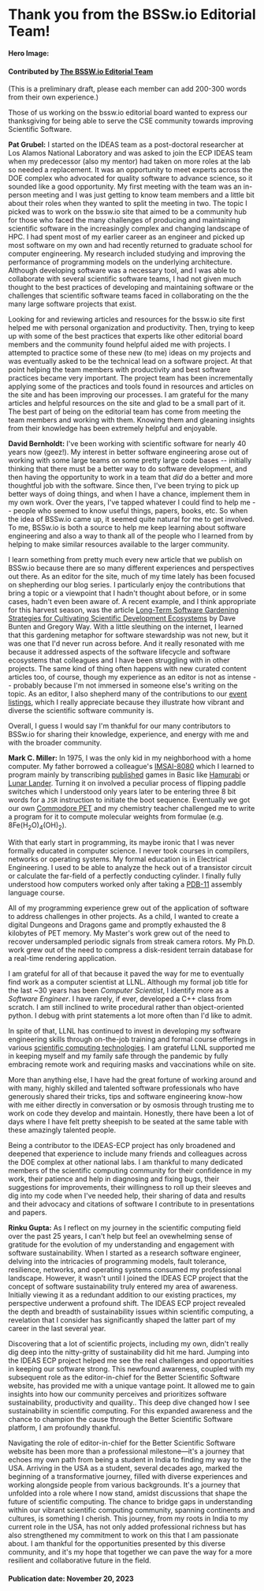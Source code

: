 # Thank you from the BSSw.io Editorial Team!

**Hero Image:**


#### Contributed by [The BSSW.io Editorial Team](https://bssw.io/pages/team)

(This is a preliminary draft, please each member can add 200-300 words from their own experience.)

Those of us working on the bssw.io editorial board wanted to express our thanksgiving for being able to serve the CSE community towards improving Scientific Software.

**Pat Grubel:** I started on the IDEAS team as a post-doctoral researcher at Los Alamos National Laboratory and was asked to join the ECP IDEAS team when my predecessor (also my mentor) had taken on more roles at the lab so needed a replacement.
It was an opportunity to meet experts across the DOE complex who advocated for quality software to advance science, so it sounded like a good opportunity.
My first meeting with the team was an in-person meeting and I was just getting to know team members and a little bit about their roles when they wanted to split the meeting in two.
The topic I picked was to work on the bssw.io site that aimed to be a community hub for those who faced the many challenges of producing and maintaining scientific software in the increasingly complex and changing landscape of HPC.
I had spent most of my earlier career as an engineer and picked up most software on my own and had recently returned to graduate school for computer engineering.
My research included studying and improving the performance of programming models on the underlying architecture.
Although developing software was a necessary tool, and I was able to collaborate with several scientific software teams, I had not given much thought to the best practices of developing and maintaining software or the challenges that scientific software teams faced in collaborating on the the many large software projects that exist.

Looking for and reviewing articles and resources for the bssw.io site first helped me with personal organization and productivity.
Then, trying to keep up with some of the best practices that experts like other editorial board members and the community found helpful aided me with projects.
I attempted to practice some of these new (to me) ideas on my projects and was eventually asked to be the technical lead on a software project.
At that point helping the team members with productivity and best software practices became very important.
The project team has been incrementally applying some of the practices and tools found in resources and articles on the site and has been improving our processes.
I am grateful for the many articles and helpful resources on the site and glad to be a small part of it.
The best part of being on the editorial team has come from meeting the team members and working with them.
Knowing them and gleaning insights from their knowledge has been extremely helpful and enjoyable.

**David Bernholdt:** I've been working with scientific software for nearly 40 years now (geez!).  My interest in better software engineering arose out of working with some large teams on some pretty large code bases -- initially thinking that there must be a better way to do software development, and then having the opportunity to work in a team that *did* do a better and more thoughtful job with the software.  Since then, I've been trying to pick up better ways of doing things, and when I have a chance, implement them in my own work.  Over the years, I've tapped whatever I could find to help me -- people who seemed to know useful things, papers, books, etc.  So when the idea of BSSw.io came up, it seemed quite natural for me to get involved.  To me, BSSw.io is both a source to help me keep learning about software engineering and also a way to thank all of the people who I learned from by helping to make similar resources available to the larger community.

I learn something from pretty much every new article that we publish on BSSw.io because there are so many different experiences and perspectives out there.  As an editor for the site, much of my time lately has been focused on shepherding our blog series.  I particularly enjoy the contributions that bring a topic or a viewpoint that I hadn't thought about before, or in some cases, hadn't even been aware of.  A recent example, and I think appropriate for this harvest season, was the article [Long-Term Software Gardening Strategies for Cultivating Scientific Development Ecosystems](https://bssw.io/blog_posts/long-term-software-gardening-strategies-for-cultivating-scientific-development-ecosystems) by Dave Bunten and Gregory Way.  With a little sleuthing on the internet, I learned that this gardening metaphor for software stewardship was not new, but it was one that I'd never run across before.  And it really resonated with me because it addressed aspects of the software lifecycle and software ecosystems that colleagues and I have been struggling with in other projects.  The same kind of thing often happens with new curated content articles too, of course, though my experience as an editor is not as intense -- probably because I'm not immersed in someone else's writing on the topic.  As an editor, I also shepherd many of the contributions to our [event listings](https://bssw.io/events), which I really appreciate because they illustrate how vibrant and diverse the scientific software community is.

Overall, I guess I would say I'm thankful for our many contributors to BSSw.io for sharing their knowledge, experience, and energy with me and with the broader community.

**Mark C. Miller:** In 1975, I was the only kid in my neighborhood with a home computer.
My father borrowed a colleague's [IMSAI-8080](https://en.wikipedia.org/wiki/IMSAI_8080) which I learned to program mainly by transcribing [published](https://en.wikipedia.org/wiki/BASIC_Computer_Games) games in Basic like [Hamurabi](https://github.com/philspil66/Hamurabi) or [Lunar Lander](https://retro365.blog/2021/12/02/bits-from-my-personal-collection-lunar-lander-50-years-of-crashing-into-the-moon-from-mainframes-and-minicomputers-to-arcades-and-personal-computers/).
Turning it on involved a peculiar process of flipping paddle switches which I understood only years later to be entering three 8 bit words for a `JSR` instruction to initiate the boot sequence.
Eventually we got our own [Commodore PET](https://en.wikipedia.org/wiki/Commodore_PET) and my chemistry teacher challenged me to write a program for it to compute molecular weights from formulae (e.g. 8Fe(H<sub>2</sub>O)<sub>4</sub>(OH)<sub>2</sub>).

With that early start in programming, its maybe ironic that I was never formally educated in computer science.
I never took courses in compilers, networks or operating systems.
My formal education is in Electrical Engineering.
I used to be able to analyze the heck out of a transistor circuit or calculate the far-field of a perfectly conducting cylinder.
I finally fully understood how computers worked only after taking a [PDB-11](https://en.wikipedia.org/wiki/PDP-11_architecture) assembly language course.

All of my programming experience grew out of the application of software to address challenges in other projects.
As a child, I wanted to create a digital Dungeons and Dragons game and promptly exhausted the 8 kilobytes of PET memory.
My Master's work grew out of the need to recover undersampled periodic signals from streak camera rotors.
My Ph.D. work grew out of the need to compress a disk-resident terrain database for a real-time rendering application.

I am grateful for all of that because it paved the way for me to eventually find work as a computer scientist at LLNL.
Although my formal job title for the last ~30 years has been *Computer Scientist*, I identify more as a *Software Engineer*.
I have rarely, if ever, developed a C++ class from scratch.
I am still inclined to write procedural rather than object-oriented python.
I debug with print statements a lot more often than I'd like to admit.

In spite of that, LLNL has continued to invest in developing my software engineering skills through on-the-job training and formal course offerings in various [scientific computing technologies](https://bssw.io/items/fundamental-resources-for-scientific-computing).
I am grateful LLNL supported me in keeping myself and my family safe through the pandemic by fully embracing remote work and requiring masks and vaccinations while on site.

More than anything else, I have had the great fortune of working around and with many, highly skilled and talented software professionals who have generously shared their tricks, tips and software engineering know-how with me either directly in conversation or by osmosis through trusting me to work on code they develop and maintain.
Honestly, there have been a lot of days where I have felt pretty sheepish to be seated at the same table with these amazingly talented people.

Being a contributor to the IDEAS-ECP project has only broadened and deepened that experience to include many friends and colleagues across the DOE complex at other national labs.
I am thankful to many dedicated members of the scientific computing community for their confidence in my work, their patience and help in diagnosing and fixing bugs, their suggestions for improvements, their willingness to roll up their sleeves and dig into my code when I've needed help, their sharing of data and results and their advocacy and citations of software I contribute to in presentations and papers.

**Rinku Gupta:**
As I reflect on my journey in the scientific computing field over the past 25 years, I can't help but feel an ovewhelming sense of gratitude for the evolution of my understanding and engagement with software sustainability. When I started as a research software engineer, delving into the intricacies of programming models, fault tolerance, resilience, networks, and operating systems consumed my professional landscape. However, it wasn't until I joined the IDEAS ECP project that the concept of software sustainability truly entered my area of awareness. Initially viewing it as a redundant addition to our existing practices, my perspective underwent a profound shift. The IDEAS ECP project revealed the depth and breadth of sustainability issues within scientific computing, a revelation that I consider has significantly shaped the latter part of my career in the last several year.

Discovering that a lot of scientific projects, including my own, didn't really dig deep into the nitty-gritty of sustainability did hit me hard. Jumping into the IDEAS ECP project helped me see the real challenges and opportunities in keeping our software strong. This newfound awareness, coupled with my subsequent role as the editor-in-chief for the Better Scientific Software website, has provided me with a unique vantage point. It allowed me to gain insights into how our community perceives and prioritizes software sustainability, productivity and quaility.. This deep dive changed how I see sustainability in scientific computing.  For this expanded awareness and the chance to champion the cause through the Better Scientific Software platform, I am profoundly thankful.

Navigating the role of editor-in-chief for the Better Scientific Software website has been more than a professional milestone—it's a journey that echoes my own path from being a student in India to finding my way to the USA. Arriving in the USA as a student, several decades ago,  marked the beginning of a transformative journey, filled with diverse experiences and working alongside people from various backgrounds. It's a journey that unfolded into a role where I now stand, amidst discussions that shape the future of scientific computing. The chance to bridge gaps in understanding within our vibrant scientific computing community, spanning continents and cultures, is something I cherish. This journey, from my roots in India to my current role in the USA, has not only added professional richness but has also strengthened my commitment to work on this that I am passionate about. I am thankful for the opportunities presented by this diverse community, and it's my hope that together we can pave the way for a more resilient and collaborative future in the field.


#### Publication date: November 20, 2023

<!---
Publish: yes
RSS update: 2023-11-22
Categories: collaboration
Topics: strategies for more effective teams
Tags: bssw-blog-article
Level: 2
Prerequisites: default
Aggregate: none
--->
